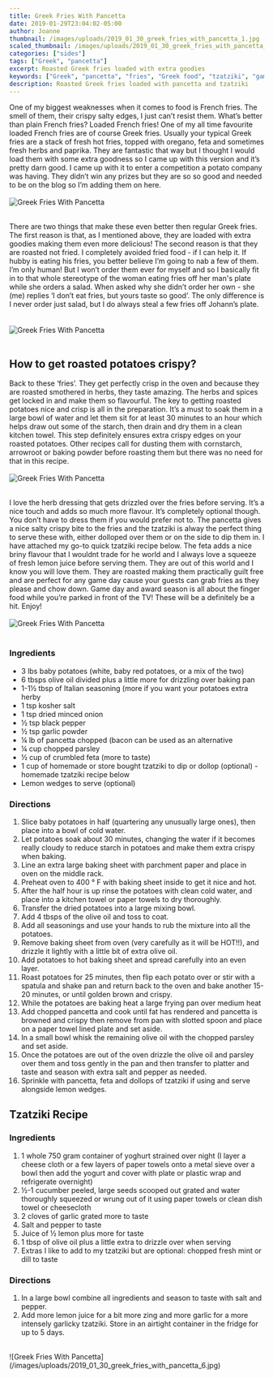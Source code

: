 ```yaml
---
title: Greek Fries With Pancetta
date: 2019-01-29T23:04:02-05:00
author: Joanne
thumbnail: /images/uploads/2019_01_30_greek_fries_with_pancetta_1.jpg
scaled_thumbnail: /images/uploads/2019_01_30_greek_fries_with_pancetta_0.jpg
categories: ["sides"]
tags: ["Greek", "pancetta"]
excerpt: Roasted Greek fries loaded with extra goodies
keywords: ["Greek", "pancetta", "fries", "Greek food", "tzatziki", "game day food", "roasted fries", "potatoes"]
description: Roasted Greek fries loaded with pancetta and tzatziki
---
```


One of my biggest weaknesses when it comes to food is French fries. The smell of them, their crispy salty edges, I just can’t resist them. What’s better than plain French fries? Loaded French fries! One of my all time favourite loaded French fries are of course Greek fries. Usually your typical Greek fries are a stack of fresh hot fries, topped with oregano, feta and sometimes fresh herbs and paprika. They are fantastic that way but I thought I would load them with some extra goodness so I came up with this version and it’s pretty darn good. I came up with it to enter a competition a potato company was having. They didn’t win any prizes but they are so so good and needed to be on the blog so I’m adding them on here.
</br>
</br>
![Greek Fries With Pancetta](/images/uploads/2019_01_30_greek_fries_with_pancetta_2.jpg)
</br>
</br>

There are two things that make these even better then regular Greek fries. The first reason is that, as I mentioned above, they are loaded with extra goodies making them even more delicious! The second reason is that they are roasted not fried. I completely avoided fried food - if I can help it. If hubby is eating his fries, you better believe I’m going to nab a few of them. I’m only human! But I won’t order them ever for myself and so I basically fit in to that whole stereotype of the woman eating fries off her man's plate while she orders a salad. When asked why she didn’t order her own - she (me) replies ‘I don’t eat fries, but yours taste so good’. The only difference is I never order just salad, but I do always steal a few fries off Johann’s plate.  
</br>
</br>
![Greek Fries With Pancetta](/images/uploads/2019_01_30_greek_fries_with_pancetta_3.jpg)
</br>
</br>

## How to get roasted potatoes crispy? 
Back to these ‘fries’. They get perfectly crisp in the oven and because they are roasted smothered in herbs, they taste amazing. The herbs and spices get locked in and make them so flavourful. The key to getting roasted potatoes nice and crisp is all in the preparation. It’s a must to soak them in a large bowl of water and let them sit for at least 30 minutes to an hour which helps draw out some of the starch, then drain and dry them in a clean kitchen towel. This step definitely ensures extra crispy edges on your roasted potatoes. Other recipes call for dusting them with cornstarch, arrowroot or baking powder before roasting them but there was no need for that in this recipe.
</br>
</br>
![Greek Fries With Pancetta](/images/uploads/2019_01_30_greek_fries_with_pancetta_4.jpg)
</br>
</br>

I love the herb dressing that gets drizzled over the fries before serving. It’s a nice touch and adds so much more flavour. It’s completely optional though. You don’t have to dress them if you would prefer not to. The pancetta gives a nice salty crispy bite to the fries and the tzatziki is alway the perfect thing to serve these with, either dolloped over them or on the side to dip them in. I have attached my go-to quick tzatziki recipe below. The feta adds a nice briny flavour that I wouldnt trade for he world and I always love a squeeze of fresh lemon juice before serving them. They are out of this world and I know you will love them. They are roasted making them practically guilt free and are perfect for any game day cause your guests can grab fries as they please and chow down. Game day and award season is all about the finger food while you’re parked in front of the TV! These will be a definitely be a hit. Enjoy!
</br>
</br>
![Greek Fries With Pancetta](/images/uploads/2019_01_30_greek_fries_with_pancetta_5.jpg)
</br>
</br>

### Ingredients 

* <span itemprop="ingredients">3 lbs baby potatoes (white, baby red potatoes, or a mix of the two)</span>
* <span itemprop="ingredients">6 tbsps olive oil divided plus a little more for drizzling over baking pan</span>
* <span itemprop="ingredients">1-1&frac12; tbsp of Italian seasoning (more if you want your potatoes extra herby </span>
* <span itemprop="ingredients">1 tsp kosher salt</span>
* <span itemprop="ingredients">1 tsp dried minced onion</span>
* <span itemprop="ingredients">&frac12; tsp black pepper</span>
* <span itemprop="ingredients">&frac12; tsp garlic powder</span>
* <span itemprop="ingredients">&frac14; lb of pancetta chopped (bacon can be used as an alternative</span>
* <span itemprop="ingredients">&frac14; cup chopped parsley </span>
* <span itemprop="ingredients">&frac12; cup of crumbled feta (more to taste) </span>
* <span itemprop="ingredients">1 cup of homemade or store bought tzatziki to dip or dollop (optional) - homemade tzatziki recipe below </span>
* <span itemprop="ingredients">Lemon wedges to serve (optional)</span>


### Directions

1. Slice baby potatoes in half (quartering any unusually large ones), then place into a bowl of cold water.  
2. Let potatoes soak about 30 minutes, changing the water if it becomes really cloudy to reduce starch in potatoes and make them extra crispy when baking. 
3. Line an extra large baking sheet with parchment paper and place in oven on the middle rack.  
4. Preheat oven to 400 &deg; F with baking sheet inside to get it nice and hot.
5. After the half hour is up rinse the potatoes with clean cold water, and place into a kitchen towel or paper towels to dry thoroughly. 
6. Transfer the dried potatoes into a large mixing bowl.
7. Add 4 tbsps of the olive oil and toss to coat.
8. Add all seasonings and use your hands to rub the mixture into all the potatoes.
9. Remove baking sheet from oven (very carefully as it will be HOT!!), and drizzle it lightly with a little bit of extra olive oil.  
10. Add potatoes to hot baking sheet and spread carefully into an even layer.
11. Roast potatoes for 25 minutes, then flip each potato over or stir with a spatula and shake pan and return back to the oven and bake another 15-20 minutes, or until golden brown and crispy.
12. While the potatoes are baking heat a large frying pan over medium heat 
13. Add chopped pancetta and cook until fat has rendered and pancetta is browned and crispy then remove from pan with slotted spoon and place on a paper towel lined plate and set aside. 
14. In a small bowl whisk the remaining olive oil with the chopped parsley and set aside. 
15. Once the potatoes are out of the oven drizzle the olive oil and parsley over them and toss gently in the pan and then transfer to platter and taste and season with extra salt and pepper as needed. 
16. Sprinkle with pancetta, feta and dollops of tzatziki if using and serve alongside lemon wedges. 


## Tzatziki Recipe
### Ingredients

1. 1 whole 750 gram container of yoghurt strained over night (I layer a cheese cloth or a few layers of paper towels onto a metal sieve over a bowl then add the yogurt and cover with plate or plastic wrap and refrigerate overnight)
2. ½-1 cucumber peeled, large seeds scooped out grated and water thoroughly squeezed or wrung out of it using paper towels or clean dish towel or cheesecloth
3. 2 cloves of garlic grated more to taste
4. Salt and pepper to taste
5. Juice of ½ lemon plus more for taste
6. 1 tbsp of olive oil plus a little extra to drizzle over when serving
7. Extras I like to add to my tzatziki but are optional: chopped fresh mint or dill to taste

### Directions

1. In a large bowl combine all ingredients and season to taste with salt and pepper. 
2. Add more lemon juice for a bit more zing and more garlic for a more intensely garlicky tzatziki. Store in an airtight container in the fridge for up to 5 days.

</br>
![Greek Fries With Pancetta](/images/uploads/2019_01_30_greek_fries_with_pancetta_6.jpg)
